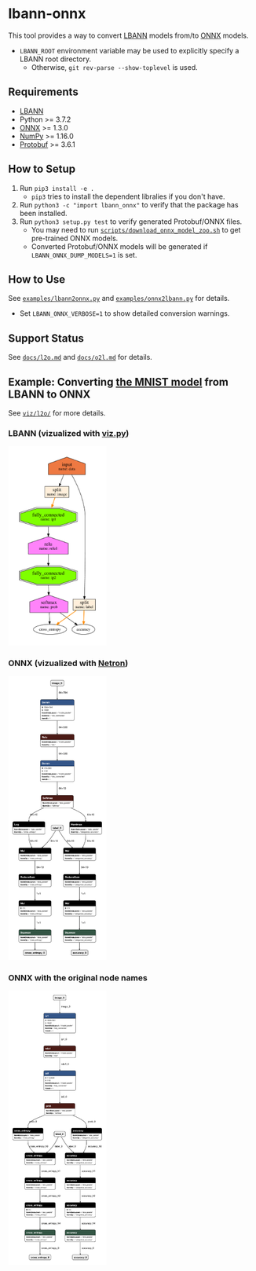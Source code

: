 # lbann-onnx
This tool provides a way to convert [LBANN](https://github.com/LLNL/lbann) models from/to [ONNX](https://github.com/onnx/onnx) models.
* `LBANN_ROOT` environment variable may be used to explicitly specify a LBANN root directory.
   * Otherwise, `git rev-parse --show-toplevel` is used.

## Requirements
* [LBANN](https://github.com/LLNL/lbann)
* Python >= 3.7.2
* [ONNX](https://github.com/onnx/onnx) >= 1.3.0
* [NumPy](http://www.numpy.org/) >= 1.16.0
* [Protobuf](https://github.com/protocolbuffers/protobuf) >= 3.6.1

## How to Setup
1. Run `pip3 install -e .`
   * `pip3` tries to install the dependent libralies if you don't have.
2. Run `python3 -c "import lbann_onnx"` to verify that the package has been installed.
3. Run `python3 setup.py test` to verify generated Protobuf/ONNX files.
   * You may need to run [`scripts/download_onnx_model_zoo.sh`](scripts/download_onnx_model_zoo.sh) to get pre-trained ONNX models.
   * Converted Protobuf/ONNX models will be generated if `LBANN_ONNX_DUMP_MODELS=1` is set.

## How to Use
See [`examples/lbann2onnx.py`](examples/lbann2onnx.py) and [`examples/onnx2lbann.py`](examples/onnx2lbann.py) for details.
* Set `LBANN_ONNX_VERBOSE=1` to show detailed conversion warnings.

## Support Status
See [`docs/l2o.md`](docs/l2o.md) and [`docs/o2l.md`](docs/o2l.md) for details.

## Example: Converting [the MNIST model](/model_zoo/models/simple_mnist/model_mnist_simple_1.prototext) from LBANN to ONNX
See [`viz/l2o/`](viz/l2o/) for more details.

### LBANN (vizualized with [viz.py](/viz/viz.py))
<img src="viz/l2o/mnist/mnist_lbann.png" width="200" />

### ONNX (vizualized with [Netron](https://github.com/lutzroeder/netron))
<img src="viz/l2o/mnist/mnist_onnx_netron.png" width="200" />

### ONNX with the original node names
<img src="viz/l2o/mnist/mnist_onnx_netron_name.png" width="200" />
